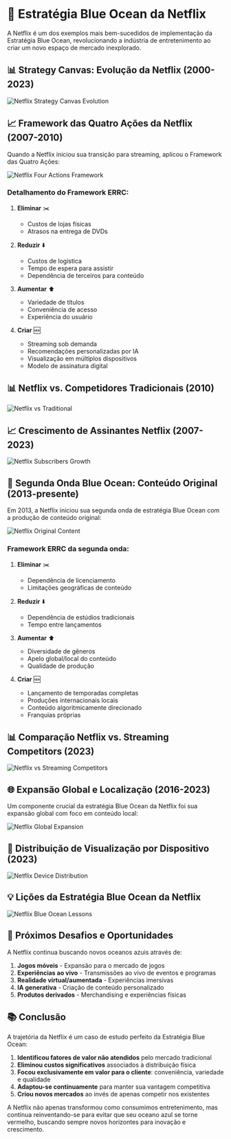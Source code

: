# 🌊 Estratégia Blue Ocean da Netflix

A Netflix é um dos exemplos mais bem-sucedidos de implementação da Estratégia Blue Ocean, revolucionando a indústria de entretenimento ao criar um novo espaço de mercado inexplorado.

## 📊 Strategy Canvas: Evolução da Netflix (2000-2023)

![Netflix Strategy Canvas Evolution](https://quickchart.io/chart?c=%7B%22type%22%3A%22radar%22%2C%22data%22%3A%7B%22labels%22%3A%5B%22Pre%C3%A7o%22%2C%22Variedade%20de%20T%C3%ADtulos%22%2C%22Conveni%C3%AAncia%22%2C%22Experi%C3%AAncia%20UX%22%2C%22Conte%C3%BAdo%20Original%22%2C%22Distribui%C3%A7%C3%A3o%20Global%22%2C%22Tecnologia%22%5D%2C%22datasets%22%3A%5B%7B%22label%22%3A%22Netflix%202000%20%28DVD%20por%20Correio%29%22%2C%22data%22%3A%5B6%2C7%2C8%2C5%2C1%2C2%2C4%5D%2C%22backgroundColor%22%3A%22rgba%28120%2C%20120%2C%20255%2C%200.2%29%22%2C%22borderColor%22%3A%22rgba%28120%2C%20120%2C%20255%2C%201%29%22%7D%2C%7B%22label%22%3A%22Netflix%202010%20%28Streaming%29%22%2C%22data%22%3A%5B8%2C8%2C9%2C7%2C4%2C5%2C8%5D%2C%22backgroundColor%22%3A%22rgba%280%2C%20120%2C%20255%2C%200.2%29%22%2C%22borderColor%22%3A%22rgba%280%2C%20120%2C%20255%2C%201%29%22%7D%2C%7B%22label%22%3A%22Netflix%202023%20%28Plataforma%20Global%29%22%2C%22data%22%3A%5B7%2C9%2C10%2C9%2C10%2C10%2C9%5D%2C%22backgroundColor%22%3A%22rgba%28200%2C%200%2C%200%2C%200.2%29%22%2C%22borderColor%22%3A%22rgba%28200%2C%200%2C%200%2C%201%29%22%7D%5D%7D%2C%22options%22%3A%7B%22title%22%3A%7B%22display%22%3Atrue%2C%22text%22%3A%22Evolu%C3%A7%C3%A3o%20da%20Netflix%20%282000-2023%29%22%7D%7D%7D)

## 📈 Framework das Quatro Ações da Netflix (2007-2010)

Quando a Netflix iniciou sua transição para streaming, aplicou o Framework das Quatro Ações:

![Netflix Four Actions Framework](https://quickchart.io/chart?c=%7B%22type%22%3A%22bar%22%2C%22data%22%3A%7B%22labels%22%3A%5B%22Eliminar%22%2C%22Reduzir%22%2C%22Aumentar%22%2C%22Criar%22%5D%2C%22datasets%22%3A%5B%7B%22label%22%3A%22A%C3%A7%C3%B5es%20Estrat%C3%A9gicas%22%2C%22data%22%3A%5B2%2C3%2C3%2C4%5D%2C%22backgroundColor%22%3A%5B%22%23FF6384%22%2C%22%23FFCE56%22%2C%22%2336A2EB%22%2C%22%234BC0C0%22%5D%7D%5D%7D%2C%22options%22%3A%7B%22title%22%3A%7B%22display%22%3Atrue%2C%22text%22%3A%22Framework%20ERRC%20da%20Netflix%3A%20Transi%C3%A7%C3%A3o%20para%20Streaming%22%7D%2C%22scales%22%3A%7B%22yAxes%22%3A%5B%7B%22ticks%22%3A%7B%22beginAtZero%22%3Atrue%2C%22max%22%3A5%7D%7D%5D%7D%7D%7D)

### Detalhamento do Framework ERRC:

1. **Eliminar** ✂️
   - Custos de lojas físicas
   - Atrasos na entrega de DVDs

2. **Reduzir** ⬇️
   - Custos de logística
   - Tempo de espera para assistir
   - Dependência de terceiros para conteúdo

3. **Aumentar** ⬆️
   - Variedade de títulos
   - Conveniência de acesso
   - Experiência do usuário

4. **Criar** 🆕
   - Streaming sob demanda
   - Recomendações personalizadas por IA
   - Visualização em múltiplos dispositivos
   - Modelo de assinatura digital

## 📊 Netflix vs. Competidores Tradicionais (2010)

![Netflix vs Traditional](https://quickchart.io/chart?c=%7B%22type%22%3A%22radar%22%2C%22data%22%3A%7B%22labels%22%3A%5B%22Pre%C3%A7o%22%2C%22Variedade%22%2C%22Conveni%C3%AAncia%22%2C%22Disponibilidade%20Imediata%22%2C%22Experi%C3%AAncia%20F%C3%ADsica%22%2C%22Qualidade%20de%20Imagem%22%5D%2C%22datasets%22%3A%5B%7B%22label%22%3A%22Netflix%22%2C%22data%22%3A%5B8%2C8%2C9%2C10%2C1%2C7%5D%2C%22backgroundColor%22%3A%22rgba%28200%2C%200%2C%200%2C%200.2%29%22%2C%22borderColor%22%3A%22rgba%28200%2C%200%2C%200%2C%201%29%22%7D%2C%7B%22label%22%3A%22Blockbuster%22%2C%22data%22%3A%5B4%2C7%2C4%2C4%2C9%2C8%5D%2C%22backgroundColor%22%3A%22rgba%280%2C%200%2C%20200%2C%200.2%29%22%2C%22borderColor%22%3A%22rgba%280%2C%200%2C%20200%2C%201%29%22%7D%2C%7B%22label%22%3A%22TV%20a%20Cabo%22%2C%22data%22%3A%5B3%2C6%2C5%2C7%2C3%2C9%5D%2C%22backgroundColor%22%3A%22rgba%280%2C%20200%2C%200%2C%200.2%29%22%2C%22borderColor%22%3A%22rgba%280%2C%20200%2C%200%2C%201%29%22%7D%5D%7D%2C%22options%22%3A%7B%22title%22%3A%7B%22display%22%3Atrue%2C%22text%22%3A%22Netflix%20vs.%20Competidores%20Tradicionais%20%282010%29%22%7D%7D%7D)

## 📈 Crescimento de Assinantes Netflix (2007-2023)

![Netflix Subscribers Growth](https://quickchart.io/chart?c=%7B%22type%22%3A%22line%22%2C%22data%22%3A%7B%22labels%22%3A%5B%222007%22%2C%222010%22%2C%222013%22%2C%222016%22%2C%222019%22%2C%222023%22%5D%2C%22datasets%22%3A%5B%7B%22label%22%3A%22Assinantes%20%28milh%C3%B5es%29%22%2C%22data%22%3A%5B7%2C20%2C44%2C93%2C167%2C238%5D%2C%22borderColor%22%3A%22%23E50914%22%2C%22backgroundColor%22%3A%22rgba%28229%2C%209%2C%2020%2C%200.2%29%22%7D%5D%7D%2C%22options%22%3A%7B%22title%22%3A%7B%22display%22%3Atrue%2C%22text%22%3A%22Crescimento%20de%20Assinantes%20Netflix%20%28milh%C3%B5es%29%22%7D%7D%7D)

## 🔄 Segunda Onda Blue Ocean: Conteúdo Original (2013-presente)

Em 2013, a Netflix iniciou sua segunda onda de estratégia Blue Ocean com a produção de conteúdo original:

![Netflix Original Content](https://quickchart.io/chart?c=%7B%22type%22%3A%22bar%22%2C%22data%22%3A%7B%22labels%22%3A%5B%222013%22%2C%222015%22%2C%222017%22%2C%222019%22%2C%222021%22%2C%222023%22%5D%2C%22datasets%22%3A%5B%7B%22label%22%3A%22Investimento%20em%20Conte%C3%BAdo%20Original%20%28US%24%20bilh%C3%B5es%29%22%2C%22data%22%3A%5B0.1%2C2.4%2C6.0%2C12.0%2C17.0%2C18.5%5D%2C%22backgroundColor%22%3A%22%23E50914%22%7D%5D%7D%2C%22options%22%3A%7B%22title%22%3A%7B%22display%22%3Atrue%2C%22text%22%3A%22Investimento%20em%20Conte%C3%BAdo%20Original%20%28US%24%20bilh%C3%B5es%29%22%7D%2C%22scales%22%3A%7B%22yAxes%22%3A%5B%7B%22ticks%22%3A%7B%22beginAtZero%22%3Atrue%7D%7D%5D%7D%7D%7D)

### Framework ERRC da segunda onda:

1. **Eliminar** ✂️
   - Dependência de licenciamento
   - Limitações geográficas de conteúdo

2. **Reduzir** ⬇️
   - Dependência de estúdios tradicionais
   - Tempo entre lançamentos

3. **Aumentar** ⬆️
   - Diversidade de gêneros
   - Apelo global/local do conteúdo
   - Qualidade de produção

4. **Criar** 🆕
   - Lançamento de temporadas completas
   - Produções internacionais locais
   - Conteúdo algoritmicamente direcionado
   - Franquias próprias

## 📊 Comparação Netflix vs. Streaming Competitors (2023)

![Netflix vs Streaming Competitors](https://quickchart.io/chart?c=%7B%22type%22%3A%22radar%22%2C%22data%22%3A%7B%22labels%22%3A%5B%22Pre%C3%A7o%22%2C%22Biblioteca%20de%20T%C3%ADtulos%22%2C%22Conte%C3%BAdo%20Original%22%2C%22Alcance%20Global%22%2C%22Interface%20do%20Usu%C3%A1rio%22%2C%22Tecnologia%20de%20Streaming%22%2C%22Algoritmo%20de%20Recomenda%C3%A7%C3%A3o%22%5D%2C%22datasets%22%3A%5B%7B%22label%22%3A%22Netflix%22%2C%22data%22%3A%5B7%2C8%2C10%2C10%2C9%2C9%2C10%5D%2C%22backgroundColor%22%3A%22rgba%28229%2C%209%2C%2020%2C%200.2%29%22%2C%22borderColor%22%3A%22rgba%28229%2C%209%2C%2020%2C%201%29%22%7D%2C%7B%22label%22%3A%22Amazon%20Prime%22%2C%22data%22%3A%5B9%2C9%2C7%2C8%2C7%2C8%2C7%5D%2C%22backgroundColor%22%3A%22rgba%280%2C%20168%2C%20225%2C%200.2%29%22%2C%22borderColor%22%3A%22rgba%280%2C%20168%2C%20225%2C%201%29%22%7D%2C%7B%22label%22%3A%22Disney%2B%22%2C%22data%22%3A%5B8%2C7%2C8%2C7%2C8%2C8%2C6%5D%2C%22backgroundColor%22%3A%22rgba%280%2C%2099%2C%20220%2C%200.2%29%22%2C%22borderColor%22%3A%22rgba%280%2C%2099%2C%20220%2C%201%29%22%7D%5D%7D%2C%22options%22%3A%7B%22title%22%3A%7B%22display%22%3Atrue%2C%22text%22%3A%22Netflix%20vs.%20Concorrentes%20de%20Streaming%20%282023%29%22%7D%7D%7D)

## 🌐 Expansão Global e Localização (2016-2023)

Um componente crucial da estratégia Blue Ocean da Netflix foi sua expansão global com foco em conteúdo local:

![Netflix Global Expansion](https://quickchart.io/chart?c=%7B%22type%22%3A%22doughnut%22%2C%22data%22%3A%7B%22labels%22%3A%5B%22Am%C3%A9rica%20do%20Norte%22%2C%22Europa%22%2C%22%C3%81sia-Pac%C3%ADfico%22%2C%22Am%C3%A9rica%20Latina%22%2C%22%C3%81frica%20e%20Oriente%20M%C3%A9dio%22%5D%2C%22datasets%22%3A%5B%7B%22label%22%3A%22Distribui%C3%A7%C3%A3o%20de%20Assinantes%22%2C%22data%22%3A%5B35%2C30%2C20%2C12%2C3%5D%2C%22backgroundColor%22%3A%5B%22%23E50914%22%2C%22%23B20710%22%2C%22%23831010%22%2C%22%23E53F14%22%2C%22%23E57D14%22%5D%7D%5D%7D%2C%22options%22%3A%7B%22title%22%3A%7B%22display%22%3Atrue%2C%22text%22%3A%22Distribui%C3%A7%C3%A3o%20Global%20de%20Assinantes%20%282023%29%22%7D%7D%7D)

## 📱 Distribuição de Visualização por Dispositivo (2023)

![Netflix Device Distribution](https://quickchart.io/chart?c=%7B%22type%22%3A%22pie%22%2C%22data%22%3A%7B%22labels%22%3A%5B%22Smart%20TV%22%2C%22Celular%22%2C%22Computador%22%2C%22Tablet%22%2C%22Outros%20Dispositivos%22%5D%2C%22datasets%22%3A%5B%7B%22data%22%3A%5B50%2C25%2C15%2C8%2C2%5D%2C%22backgroundColor%22%3A%5B%22%23E50914%22%2C%22%23B20710%22%2C%22%23831010%22%2C%22%23E53F14%22%2C%22%23E57D14%22%5D%7D%5D%7D%2C%22options%22%3A%7B%22title%22%3A%7B%22display%22%3Atrue%2C%22text%22%3A%22Distribui%C3%A7%C3%A3o%20de%20Visualiza%C3%A7%C3%A3o%20por%20Dispositivo%22%7D%7D%7D)

## 💡 Lições da Estratégia Blue Ocean da Netflix

![Netflix Blue Ocean Lessons](https://quickchart.io/chart?c=%7B%22type%22%3A%22horizontalBar%22%2C%22data%22%3A%7B%22labels%22%3A%5B%22Inova%C3%A7%C3%A3o%20de%20Valor%22%2C%22Foco%20no%20Cliente%22%2C%22Execu%C3%A7%C3%A3o%20R%C3%A1pida%22%2C%22Adapta%C3%A7%C3%A3o%20Cont%C3%ADnua%22%2C%22Escala%20Global%22%5D%2C%22datasets%22%3A%5B%7B%22label%22%3A%22Import%C3%A2ncia%20Estrat%C3%A9gica%22%2C%22data%22%3A%5B10%2C9%2C8%2C9%2C8%5D%2C%22backgroundColor%22%3A%5B%22%23E50914%22%2C%22%23B20710%22%2C%22%23831010%22%2C%22%23E53F14%22%2C%22%23E57D14%22%5D%7D%5D%7D%2C%22options%22%3A%7B%22title%22%3A%7B%22display%22%3Atrue%2C%22text%22%3A%22Li%C3%A7%C3%B5es%20da%20Estrat%C3%A9gia%20Blue%20Ocean%20da%20Netflix%22%7D%2C%22scales%22%3A%7B%22xAxes%22%3A%5B%7B%22ticks%22%3A%7B%22beginAtZero%22%3Atrue%2C%22max%22%3A10%7D%7D%5D%7D%7D%7D)

## 🔮 Próximos Desafios e Oportunidades

A Netflix continua buscando novos oceanos azuis através de:

1. **Jogos móveis** - Expansão para o mercado de jogos
2. **Experiências ao vivo** - Transmissões ao vivo de eventos e programas
3. **Realidade virtual/aumentada** - Experiências imersivas
4. **IA generativa** - Criação de conteúdo personalizado
5. **Produtos derivados** - Merchandising e experiências físicas

## 📚 Conclusão

A trajetória da Netflix é um caso de estudo perfeito da Estratégia Blue Ocean:

1. **Identificou fatores de valor não atendidos** pelo mercado tradicional
2. **Eliminou custos significativos** associados à distribuição física
3. **Focou exclusivamente em valor para o cliente**: conveniência, variedade e qualidade
4. **Adaptou-se continuamente** para manter sua vantagem competitiva
5. **Criou novos mercados** ao invés de apenas competir nos existentes

A Netflix não apenas transformou como consumimos entretenimento, mas continua reinventando-se para evitar que seu oceano azul se torne vermelho, buscando sempre novos horizontes para inovação e crescimento.

